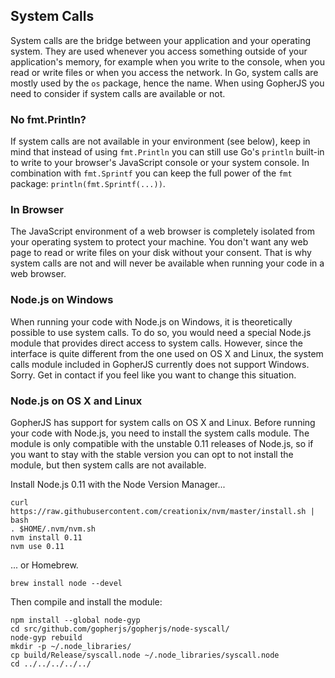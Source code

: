 System Calls
------------

System calls are the bridge between your application and your operating system. They are used whenever you access something outside of your application's memory, for example when you write to the console, when you read or write files or when you access the network. In Go, system calls are mostly used by the `os` package, hence the name. When using GopherJS you need to consider if system calls are available or not.

### No fmt.Println?

If system calls are not available in your environment (see below), keep in mind that instead of using `fmt.Println` you can still use Go's `println` built-in to write to your browser's JavaScript console or your system console. In combination with `fmt.Sprintf` you can keep the full power of the `fmt` package: `println(fmt.Sprintf(...))`.

### In Browser

The JavaScript environment of a web browser is completely isolated from your operating system to protect your machine. You don't want any web page to read or write files on your disk without your consent. That is why system calls are not and will never be available when running your code in a web browser.

### Node.js on Windows

When running your code with Node.js on Windows, it is theoretically possible to use system calls. To do so, you would need a special Node.js module that provides direct access to system calls. However, since the interface is quite different from the one used on OS X and Linux, the system calls module included in GopherJS currently does not support Windows. Sorry. Get in contact if you feel like you want to change this situation.

### Node.js on OS X and Linux

GopherJS has support for system calls on OS X and Linux. Before running your code with Node.js, you need to install the system calls module. The module is only compatible with the unstable 0.11 releases of Node.js, so if you want to stay with the stable version you can opt to not install the module, but then system calls are not available.

Install Node.js 0.11 with the Node Version Manager...
```
curl https://raw.githubusercontent.com/creationix/nvm/master/install.sh | bash
. $HOME/.nvm/nvm.sh
nvm install 0.11
nvm use 0.11
```
... or Homebrew.
```
brew install node --devel
```
Then compile and install the module:
```
npm install --global node-gyp
cd src/github.com/gopherjs/gopherjs/node-syscall/
node-gyp rebuild
mkdir -p ~/.node_libraries/
cp build/Release/syscall.node ~/.node_libraries/syscall.node
cd ../../../../../
```
